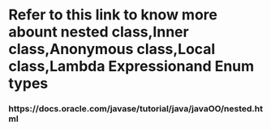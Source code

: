 <h1>Refer to this link to know more abount nested class,Inner class,Anonymous class,Local class,Lambda Expressionand Enum types</h1>
<h3>https://docs.oracle.com/javase/tutorial/java/javaOO/nested.html</h3>